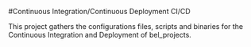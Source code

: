 #Continuous Integration/Continuous Deployment CI/CD

This project gathers the configurations files, scripts and binaries for
the Continuous Integration and Deployment of bel_projects. 
